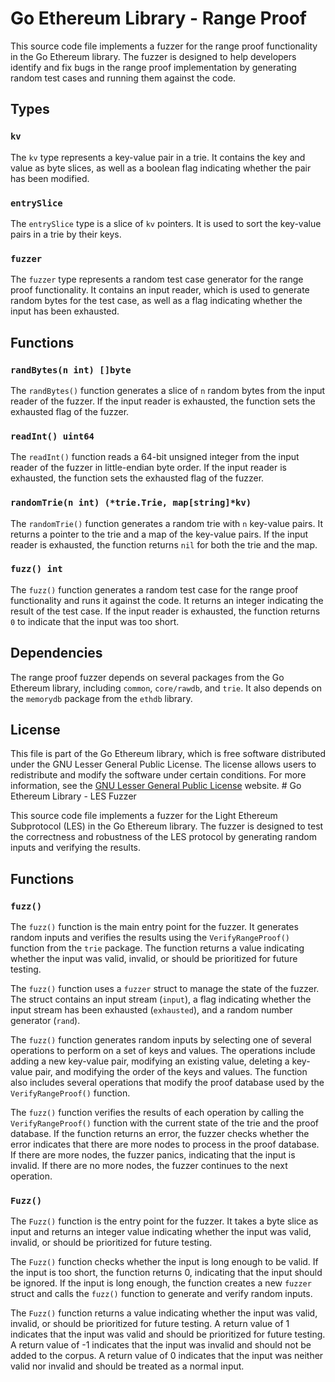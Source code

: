 # Go Ethereum Library - Range Proof

This source code file implements a fuzzer for the range proof functionality in the Go Ethereum library. The fuzzer is designed to help developers identify and fix bugs in the range proof implementation by generating random test cases and running them against the code.

## Types

### `kv`

The `kv` type represents a key-value pair in a trie. It contains the key and value as byte slices, as well as a boolean flag indicating whether the pair has been modified.

### `entrySlice`

The `entrySlice` type is a slice of `kv` pointers. It is used to sort the key-value pairs in a trie by their keys.

### `fuzzer`

The `fuzzer` type represents a random test case generator for the range proof functionality. It contains an input reader, which is used to generate random bytes for the test case, as well as a flag indicating whether the input has been exhausted.

## Functions

### `randBytes(n int) []byte`

The `randBytes()` function generates a slice of `n` random bytes from the input reader of the fuzzer. If the input reader is exhausted, the function sets the exhausted flag of the fuzzer.

### `readInt() uint64`

The `readInt()` function reads a 64-bit unsigned integer from the input reader of the fuzzer in little-endian byte order. If the input reader is exhausted, the function sets the exhausted flag of the fuzzer.

### `randomTrie(n int) (*trie.Trie, map[string]*kv)`

The `randomTrie()` function generates a random trie with `n` key-value pairs. It returns a pointer to the trie and a map of the key-value pairs. If the input reader is exhausted, the function returns `nil` for both the trie and the map.

### `fuzz() int`

The `fuzz()` function generates a random test case for the range proof functionality and runs it against the code. It returns an integer indicating the result of the test case. If the input reader is exhausted, the function returns `0` to indicate that the input was too short.

## Dependencies

The range proof fuzzer depends on several packages from the Go Ethereum library, including `common`, `core/rawdb`, and `trie`. It also depends on the `memorydb` package from the `ethdb` library.

## License

This file is part of the Go Ethereum library, which is free software distributed under the GNU Lesser General Public License. The license allows users to redistribute and modify the software under certain conditions. For more information, see the [GNU Lesser General Public License](http://www.gnu.org/licenses/lgpl.html) website. # Go Ethereum Library - LES Fuzzer

This source code file implements a fuzzer for the Light Ethereum Subprotocol (LES) in the Go Ethereum library. The fuzzer is designed to test the correctness and robustness of the LES protocol by generating random inputs and verifying the results.

## Functions

### `fuzz()`

The `fuzz()` function is the main entry point for the fuzzer. It generates random inputs and verifies the results using the `VerifyRangeProof()` function from the `trie` package. The function returns a value indicating whether the input was valid, invalid, or should be prioritized for future testing.

The `fuzz()` function uses a `fuzzer` struct to manage the state of the fuzzer. The struct contains an input stream (`input`), a flag indicating whether the input stream has been exhausted (`exhausted`), and a random number generator (`rand`).

The `fuzz()` function generates random inputs by selecting one of several operations to perform on a set of keys and values. The operations include adding a new key-value pair, modifying an existing value, deleting a key-value pair, and modifying the order of the keys and values. The function also includes several operations that modify the proof database used by the `VerifyRangeProof()` function.

The `fuzz()` function verifies the results of each operation by calling the `VerifyRangeProof()` function with the current state of the trie and the proof database. If the function returns an error, the fuzzer checks whether the error indicates that there are more nodes to process in the proof database. If there are more nodes, the fuzzer panics, indicating that the input is invalid. If there are no more nodes, the fuzzer continues to the next operation.

### `Fuzz()`

The `Fuzz()` function is the entry point for the fuzzer. It takes a byte slice as input and returns an integer value indicating whether the input was valid, invalid, or should be prioritized for future testing.

The `Fuzz()` function checks whether the input is long enough to be valid. If the input is too short, the function returns 0, indicating that the input should be ignored. If the input is long enough, the function creates a new `fuzzer` struct and calls the `fuzz()` function to generate and verify random inputs.

The `Fuzz()` function returns a value indicating whether the input was valid, invalid, or should be prioritized for future testing. A return value of 1 indicates that the input was valid and should be prioritized for future testing. A return value of -1 indicates that the input was invalid and should not be added to the corpus. A return value of 0 indicates that the input was neither valid nor invalid and should be treated as a normal input.